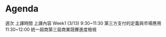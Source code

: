 # Agenda
週次 上課時間 上課內容
Week1 (3/13) 9:30~11:30 第三方支付的定義與市場應用
            11:30~12:00 統一超商第三屆商業競賽進度檢視
